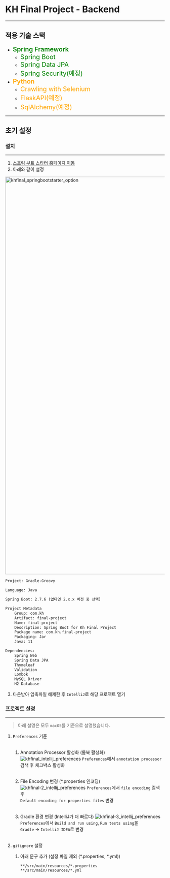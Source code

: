 # KH Final Project - Backend

---

## 적용 기술 스택
- <span style="color:green;font-size:15pt;font-weight:600">Spring Framework</span>
  - <span style="color:green;font-size:15pt">Spring Boot<span>
  - <span style="color:green;font-size:15pt">Spring Data JPA<span>
  - <span style="color:green;font-size:15pt">Spring Security(예정)<span>
- <span style="color:Orange;font-size:15pt;font-weight:600">Python</span>
  - <span style="color:Orange;font-size:15pt">Crawling with Selenium</span>
  - <span style="color:Orange;font-size:15pt">FlaskAPI(예정)</span>
  - <span style="color:Orange;font-size:15pt">SqlAlchemy(예정)</span>

---

## 초기 설정

### 설치

---

1. [스프링 부트 스타터 홈페이지 이동](https://start.spring.io/)
2. 아래와 같이 설정
<img width="1251" alt="khfinal_springbootstarter_option" src="https://user-images.githubusercontent.com/49019419/204407730-9b6126f9-320b-4aa2-a43c-616410b674e4.png">

```html
Project: Gradle-Groovy

Language: Java

Spring Boot: 2.7.6 (없다면 2.x.x 버전 중 선택)

Project Metadata
    Group: com.kh
    Artifact: final-project
    Name: final-project
    Description: Spring Boot for Kh Final Project
    Package name: com.kh.final-project
    Packaging: Jar
    Java: 11

Dependencies:
    Spring Web
    Spring Data JPA
    Thymeleaf
    Validation
    Lombok
    MySQL Driver
    H2 Database
```

3. 다운받아 압축파일 해제한 후 `IntelliJ`로 해당 프로젝트 열기

### 프로젝트 설정

---

> 아래 설명은 모두 `macOS`를 기준으로 설명했습니다.

1. `Preferences` 기준 <br><br>

   1. Annotation Processor 활성화 (롬북 활성화)
      ![khfinal_intellij_preferences](https://user-images.githubusercontent.com/49019419/204409241-634a378b-e41c-4bb3-8b7f-d1e995c12a9d.png)
      `Preferences`에서 `annotation processor` 검색 후 체크박스 활성화<br><br>
      
   2. File Encoding 변경 (*.properties 인코딩)
      ![khfinal-2_intellij_preferences](https://user-images.githubusercontent.com/49019419/204409311-c90fa838-4a0a-47d1-9897-34123cb13214.png)
        `Preferences`에서 `file encoding` 검색 후 <br>`Default encoding for properties files` 변경<br><br>

   3. Gradle 환경 변경 (IntelliJ가 더 빠르다)
      ![khfinal-3_intellij_preferences](https://user-images.githubusercontent.com/49019419/204409373-0d719233-7a71-45d4-9991-f18272d2670f.png)
        `Preferences`에서 `Build and run using`, `Run tests using`을<br>`Gradle` -> `IntelliJ IDEA`로 변경<br><br>
   

2. `gitignore` 설정
   1. 아래 문구 추가 (설정 파일 제외 (*.properties, *.yml))
   
      `**/src/main/resources/*.properties`<br>
      `**/src/main/resources/*.yml`